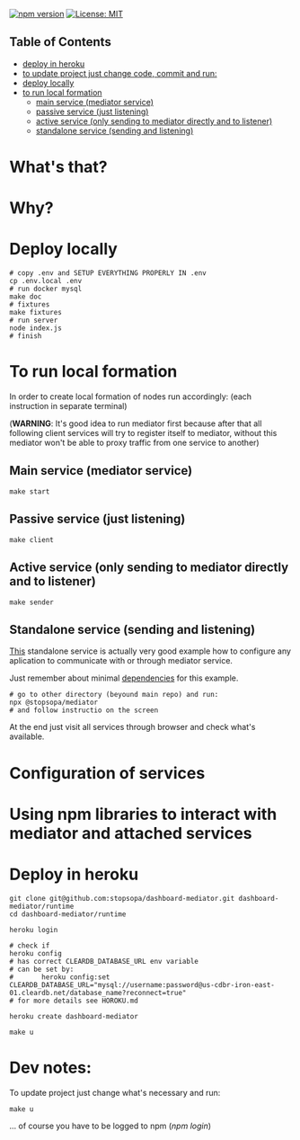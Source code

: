 [![npm version](https://badge.fury.io/js/%40stopsopa%2Fmediator.svg)](https://www.npmjs.com/package/@stopsopa/mediator)
[![License: MIT](https://img.shields.io/badge/License-MIT-yellow.svg)](https://github.com/stopsopa/dashboard-mediator/blob/master/LICENSE)


## Table of Contents

<!-- toc -->

- [deploy in heroku](#deploy-in-heroku)
- [to update project just change code, commit and run:](#to-update-project-just-change-code-commit-and-run)
- [deploy locally](#deploy-locally)
- [to run local formation](#to-run-local-formation)
  * [main service (mediator service)](#main-service-mediator-service)
  * [passive service (just listening)](#passive-service-just-listening)
  * [active service (only sending to mediator directly and to listener)](#active-service-only-sending-to-mediator-directly-and-to-listener)
  * [standalone service (sending and listening)](#standalone-service-sending-and-listening)

<!-- tocstop -->

# What's that?

# Why?
    
# Deploy locally

    # copy .env and SETUP EVERYTHING PROPERLY IN .env
    cp .env.local .env
    # run docker mysql
    make doc       
    # fixtures
    make fixtures
    # run server
    node index.js
    # finish
        
# To run local formation

In order to create local formation of nodes run accordingly:
(each instruction in separate terminal)


(**WARNING**: It's good idea to run mediator first because after that all following client services will try to register itself to mediator, without this mediator won't be able to proxy traffic from one service to another)

## Main service (mediator service)

    make start
    
## Passive service (just listening)  

    make client
    
## Active service (only sending to mediator directly and to listener)

    make sender
    
## Standalone service (sending and listening)

[This](standalone-node/server.js) standalone service is actually very good example how to configure any aplication to communicate with or through mediator service.

Just remember about minimal [dependencies](standalone-node/package.json) for this example. 

    # go to other directory (beyound main repo) and run:
    npx @stopsopa/mediator
    # and follow instructio on the screen
    
At the end just visit all services through browser and check what's available.

# Configuration of services

# Using npm libraries to interact with mediator and attached services


# Deploy in heroku

    git clone git@github.com:stopsopa/dashboard-mediator.git dashboard-mediator/runtime
    cd dashboard-mediator/runtime
    
    heroku login
    
    # check if
    heroku config
    # has correct CLEARDB_DATABASE_URL env variable 
    # can be set by: 
    #       heroku config:set CLEARDB_DATABASE_URL="mysql://username:password@us-cdbr-iron-east-01.cleardb.net/database_name?reconnect=true"
    # for more details see HOROKU.md   
    
    heroku create dashboard-mediator
    
    make u
    
# Dev notes:

To update project just change what's necessary and run:

    make u  
    
... of course you have to be logged to npm (*npm login*)    